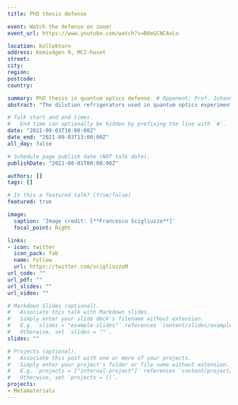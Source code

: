 ```yaml
---
title: PhD thesis defense

event: Watch the defense on zoom!
event_url: https://www.youtube.com/watch?v=B0eGCNCAvLo

location: Kollektorn
address: Kemivägen 9, MC2-huset
street:
city:
region:
postcode:
country:

summary: PhD thesis in quantum optics defense. # Opponent: Prof. Johannes Fink.
abstract: "The dilution refrigerators used in quantum optics experiments with superconducting qubits are the among the coldest spots in the whole universe. In this video we show how we fabricate superconducting qubits and how we use them to measure the photon temperature."

# Talk start and end times.
#   End time can optionally be hidden by prefixing the line with `#`.
date: "2021-09-03T10:00:00Z"
date_end: "2021-09-03T13:00:00Z"
all_day: false

# Schedule page publish date (NOT talk date).
publishDate: "2021-08-01T00:00:00Z"

authors: []
tags: []

# Is this a featured talk? (true/false)
featured: true

image:
  caption: 'Image credit: [**Francesco Scigliuzzo**]'
  focal_point: Right

links:
- icon: twitter
  icon_pack: fab
  name: Follow
  url: https://twitter.com/scigliuzzoM
url_code: ""
url_pdf: ""
url_slides: ""
url_video: ""

# Markdown Slides (optional).
#   Associate this talk with Markdown slides.
#   Simply enter your slide deck's filename without extension.
#   E.g. `slides = "example-slides"` references `content/slides/example-slides.md`.
#   Otherwise, set `slides = ""`.
slides: ""

# Projects (optional).
#   Associate this post with one or more of your projects.
#   Simply enter your project's folder or file name without extension.
#   E.g. `projects = ["internal-project"]` references `content/project/deep-learning/index.md`.
#   Otherwise, set `projects = []`.
projects:
- Metamaterials
---
```

